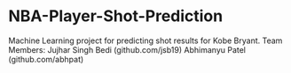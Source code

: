 # NBA-Player-Shot-Prediction
Machine Learning project for predicting shot results for Kobe Bryant.
Team Members: 
Jujhar Singh Bedi (github.com/jsb19)
Abhimanyu Patel (github.com/abhpat)
